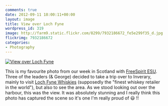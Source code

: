 ```yaml
---
comments: true
date: 2012-09-11 18:00:11+00:00
layout: image
title: View over Loch Fyne
wordpress_id: 319
image: http://farm9.static.flickr.com/8299/7932186672_fe5e299f35_d.jpg
flickrimg: 7932186672
categories:
- Photography
---
```


[![View over Loch Fyne][thm]][img]

This is my favourite photo from our week in Scotland with
[FreeSpirit ESU](http://freespiritesu.org.uk/campdiaries/lochgoilhead2012/).
Three of the leaders (& George) decided to take a trip over to Inverary, mainly
to visit [Loch Fyne Whiskies](http://www.lfw.co.uk/) (supposedly the "finest
whiskey retailer in the world"), but also to see the area. As we stood looking
out over the harbour, this was the view. It was absolutely stunning and I really
think this photo has captured the scene so it's one I'm really proud of :smiley: !!

[thm]: //farm9.static.flickr.com/8299/7932186672_fe5e299f35_d.jpg
[img]: //www.flickr.com/photos/richard-perry/7932186672/